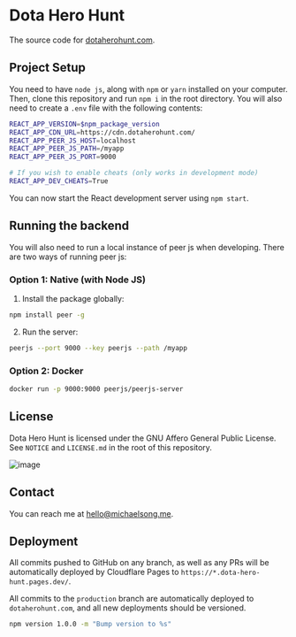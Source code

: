 # Dota Hero Hunt

The source code for [dotaherohunt.com](https://dotaherohunt.com).

## Project Setup

You need to have `node js`, along with `npm` or `yarn` installed on your computer. Then, clone this repository and run `npm i` in the root directory. You will also need to create a `.env` file with the following contents:

```bash
REACT_APP_VERSION=$npm_package_version
REACT_APP_CDN_URL=https://cdn.dotaherohunt.com/
REACT_APP_PEER_JS_HOST=localhost
REACT_APP_PEER_JS_PATH=/myapp
REACT_APP_PEER_JS_PORT=9000

# If you wish to enable cheats (only works in development mode)
REACT_APP_DEV_CHEATS=True
```

You can now start the React development server using `npm start`.

## Running the backend

You will also need to run a local instance of peer js when developing. There are two ways of running peer js:

### Option 1: Native (with Node JS)

1. Install the package globally:

```bash
npm install peer -g
```

2. Run the server:

```bash
peerjs --port 9000 --key peerjs --path /myapp
```

### Option 2: Docker

```bash
docker run -p 9000:9000 peerjs/peerjs-server
```

## License

Dota Hero Hunt is licensed under the GNU Affero General Public License. See `NOTICE` and `LICENSE.md` in the root of this repository.

![image](https://www.gnu.org/graphics/agplv3-with-text-162x68.png)

## Contact

You can reach me at <hello@michaelsong.me>.

## Deployment

All commits pushed to GitHub on any branch, as well as any PRs will be automatically deployed by Cloudflare Pages to `https://*.dota-hero-hunt.pages.dev/`.

All commits to the `production` branch are automatically deployed to `dotaherohunt.com`, and all new deployments should be versioned.

```bash
npm version 1.0.0 -m "Bump version to %s"
```
